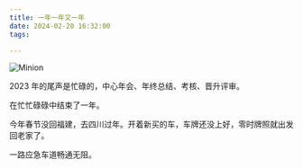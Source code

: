 ```yaml
---
title: 一年一年又一年 
date: 2024-02-20 16:32:00
tags: 

---
```

![Minion](/images/bmw.jpeg)

2023 年的尾声是忙碌的，中心年会、年终总结、考核、晋升评审。

在忙忙碌碌中结束了一年。

今年春节没回福建，去四川过年。开着新买的车，车牌还没上好，零时牌照就出发回老家了。

一路应急车道畅通无阻。





